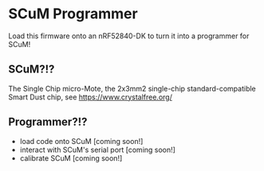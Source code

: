 # SCuM Programmer

Load this firmware onto an nRF52840-DK to turn it into a programmer for SCuM!

## SCuM?!?

The Single Chip micro-Mote, the 2x3mm2 single-chip standard-compatible Smart Dust chip, see https://www.crystalfree.org/

## Programmer?!?

- load code onto SCuM [coming soon!]
- interact with SCuM's serial port  [coming soon!]
- calibrate SCuM [coming soon!]